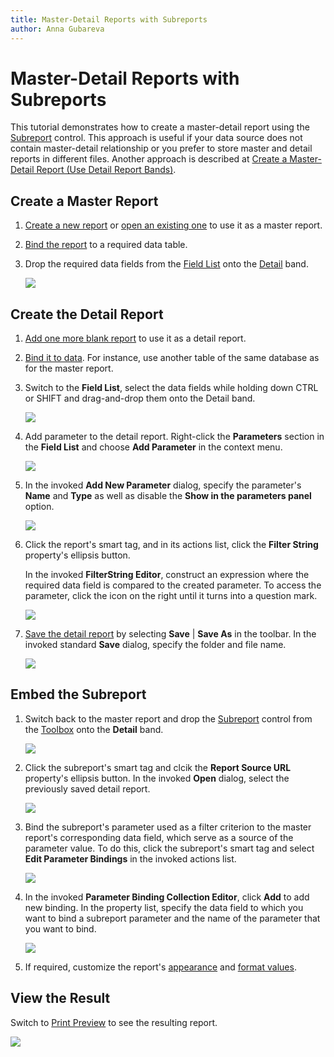 ```yaml
---
title: Master-Detail Reports with Subreports
author: Anna Gubareva
---
```

# Master-Detail Reports with Subreports

This tutorial demonstrates how to create a master-detail report using the [Subreport](../use-report-elements/use-basic-report-controls/subreport.md) control. This approach is useful if your data source does not contain master-detail relationship or you prefer to store master and detail reports in different files. Another approach is described at [Create a Master-Detail Report (Use Detail Report Bands)](master-detail-reports-with-detail-report-bands.md).

## <a name="master"></a>Create a Master Report

1. [Create a new report](../add-new-reports.md) or [open an existing one](../open-reports.md) to use it as a master report.

2. [Bind the report](../bind-to-data.md) to a required data table.

3. Drop the required data fields from the [Field List](../report-designer-tools/ui-panels/field-list.md) onto the [Detail](../introduction-to-banded-reports.md) band.

    ![](../../../../images/eurd-win-master-report-layout.png)

## <a name="detail"></a>Create the Detail Report

1. [Add one more blank report](../add-new-reports.md) to use it as a detail report.

2. [Bind it to data](../bind-to-data.md). For instance, use another table of the same database as for the master report. 

3. Switch to the **Field List**, select the data fields while holding down CTRL or SHIFT and drag-and-drop them onto the Detail band.
	
	![](../../../../images/eurd-win-detail-report-layout.png)

4. Add parameter to the detail report. Right-click the **Parameters** section in the **Field List** and choose **Add Parameter** in the context menu.
	
	![](../../../../images/eurd-win-detail-report-add-parameter.png)

5. In the invoked **Add New Parameter** dialog, specify the parameter's **Name** and **Type** as well as disable the **Show in the parameters panel** option.
	
	![](../../../../images/eurd-win-detail-report-parameter-settings.png)

6. Click the report's smart tag, and in its actions list, click the **Filter String** property's ellipsis button.
	
	In the invoked **FilterString Editor**, construct an expression where the required data field is compared to the created parameter. To access the parameter, click the icon on the right until it turns into a question mark.
	
	![](../../../../images/eurd-win-detail-report-filter-string.png)

7. [Save the detail report](../save-reports.md) by selecting **Save** | **Save As** in the toolbar. In the invoked standard **Save** dialog, specify the folder and file name.

	![](../../../../images/eurd-win-detail-report-save-dialog.png)

## <a name="subreport"></a>Embed the Subreport
1. Switch back to the master report and drop the [Subreport](../use-report-elements/use-basic-report-controls/subreport.md) control from the [Toolbox](../report-designer-tools/toolbox.md) onto the **Detail** band.
	
	![](../../../../images/eurd-win-master-report-add-subreport.png)

2. Click the subreport's smart tag and clcik the **Report Source URL** property's ellipsis button. In the invoked **Open** dialog, select the previously saved detail report.
	
	![](../../../../images/eurd-win-master-report-subreport-report-source-url.png)
	
3. Bind the subreport's parameter used as a filter criterion to the master report's corresponding data field, which serve as a source of the parameter value. To do this, click the subreport's smart tag and select **Edit Parameter Bindings** in the invoked actions list.
	
	![](../../../../images/eurd-win-master-report-subreport-edit-parameter-bindings.png)
	
4. In the invoked **Parameter Binding Collection Editor**, click **Add** to add new binding. In the property list, specify the data field to which you want to bind a subreport parameter and the name of the parameter that you want to bind.
	
	![](../../../../images/eurd-win-master-report-subreport-parameter-binding-editor.png)

5. If required, customize the report's [appearance](../customize-appearance.md) and [format values](../shape-report-data/shape-data-expression-bindings/format-data.md).

## <a name="result"></a>View the Result

Switch to [Print Preview](../preview-print-and-export-reports.md) to see the resulting report.

![](../../../../images/eurd-win-master-detail-result.png)